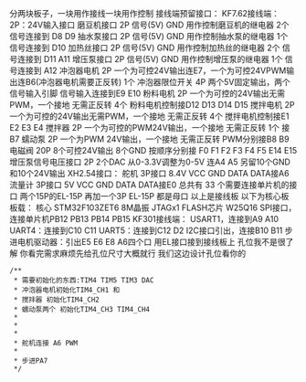 分两块板子，一块用作接线一块用作控制
接线端预留接口：
KF7.62接线端：
2P：24V输入接口
磨豆机接口 2P 信号(5V) GND 用作控制磨豆机的继电器 2个 信号连接到 D8 D9
抽水泵接口 2P 信号(5V) GND 用作控制抽水泵的继电器 1个 信号连接到 D10
加热丝接口 2P 信号(5V) GND 用作控制加热丝的继电器 2个 信号连接到 D11 A11
增压泵接口 2P 信号(5V) GND 用作控制增压泵的继电器 1个 信号连接到 A12
冲泡器电机 2P 一个为可控24V输出连E7，一个为可控24VPWM输出连B6(冲泡器电机需要正反转) 1个 
冲泡器限位开关 4P 两个5V固定输出，两个信号输入引脚 信号输入连接到E9 E10
粉料电机 2P 一个为可控的24V输出无需PWM，一个接地 无需正反转 4个 粉料电机控制接D12 D13 D14 D15
搅拌电机 2P 一个为可控的24V输出无需PWM，一个接地 无需正反转 4个 搅拌电机控制接E1 E2 E3 E4
搅拌器 2P 一个为可控的PWM24V输出，一个接地 无需正反转 1个 接B7
蠕动泵 2P 一个为PWM 24V输出，一个接地 无需正反转 PWM分别接B8 B9
电磁阀 20P 8个可控24V输出 8个GND 按顺序分别接 F0 F1 F2 F3 F4 F5 E14 E15
增压泵信号电压接口 2P 2个DAC 从0-3.3V调整为0-5V 连A4 A5
另留10个GND和10个24V输出
XH2.54接口：
舵机 3P接口 8.4V VCC GND DATA DATA接A6
流量计 3P接口 5V VCC GND DATA DATA接E0
总共有 33 个需要连接单片机的接口 两个15P的EL-15P 再加一个3P EL-15P 都是母口
以上是接线板
以下为核心板
板载：
核心 STM32F103ZET6 8M晶振 JTAGx1
FLASH芯片 W25Q16 SPI接口，连接单片机PB12 PB13 PB14 PB15
KF301接线端：
USART1，连接到A9 A10
UART4：连接到C10 C11
UART5：连接到C12 D2
I2C接口引出，连接B10 B11
步进电机驱动器：引出E5 E6 E8 A6四个口
用EL接口接到接线板上
孔位我不是很了解 你看完需求麻烦先给孔位尺寸大概就行 我们这边设计孔位看你的

    /** 
     * 需要初始化的东西:TIM4 TIM5 TIM3 DAC 
     * 冲泡器电机初始化TIM4_CH1 和 
     * 搅拌器 初始化TIM4_CH2
     * 蠕动泵两个 初始化TIM4_CH3 TIM4_CH4
     * 
     * 
     * 
     * 舵机连接 A6 PWM
     * 
     * 步进PA7 
     */